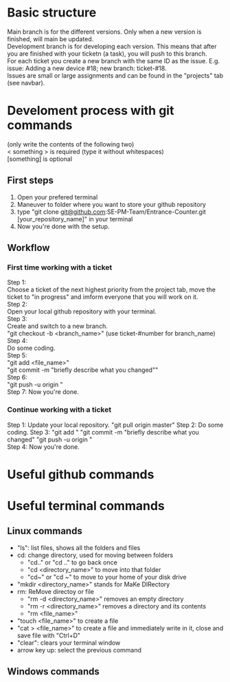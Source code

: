 # Basic structure
Main branch is for the different versions. Only when a new version is finished, will main be updated.\
Development branch is for developing each version. This means that after you are finished with your ticketn (a task), you will push to this branch.\
For each ticket you create a new branch with the same ID as the issue. E.g. issue: Adding a new device #18; new branch: ticket-#18.\
Issues are small or large assignments and can be found in the "projects" tab (see navbar). 

# Develoment process with git commands
(only write the contents of the following two)\
< something > is required (type it without whitespaces)\
[something] is optional
## First steps
1) Open your prefered terminal
2) Maneuver to folder where you want to store your github repository
3) type "git clone git@github.com:SE-PM-Team/Entrance-Counter.git [your_repository_name]" in your terminal
4) Now you're done with the setup.

## Workflow
### First time working with a ticket
Step 1:\
Choose a ticket of the next highest priority from the project tab, move the ticket to "in progress" and imform everyone that you will work on it.\
Step 2:\
Open your local github repository with your terminal.\
Step 3:\
Create and switch to a new branch.\
"git checkout -b <branch_name>" (use ticket-#number for branch_name)\
Step 4:\
Do some coding. \
Step 5:\
"git add <file_name>"\
"git commit -m "briefly describe what you changed""\
Step 6:\
"git push -u origin <branch name>"\
Step 7:
Now you're done.


### Continue working with a ticket
Step 1:
Update your local repository.
"git pull origin master"
Step 2:
Do some coding.
Step 3:
"git add <file name>"
"git commit -m "briefly describe what you changed"
"git push -u origin <branch name>"\
Step 4:
Now you're done.



# Useful github commands

# Useful terminal commands
## Linux commands
- "ls": list files, shows all the folders and files
- cd: change directory, used for moving between folders
  - "cd.." or "cd .." to go back once
  - "cd <directory_name>" to move into that folder
  - "cd~" or "cd ~" to move to your home of your disk drive
- "mkdir <directory_name>" stands for MaKe DIRectory
- rm: ReMove directoy or file
  - "rm -d <directory_name>" removes an empty directory
  - "rm -r <directory_name>" removes a directory and its contents
  - "rm <file_name>"
- "touch <file_name>" to create a file
- "cat > <file_name>" to create a file and immediately write in it, close and save file with "Ctrl+D"
- "clear": clears your terminal window
- arrow key up: select the previous command
## Windows commands
  

